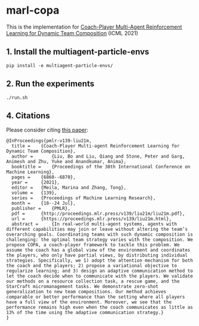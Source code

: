 # marl-copa
This is the implementation for [Coach-Player Multi-Agent Reinforcement Learning
for Dynamic Team Composition](https://arxiv.org/pdf/2105.08692.pdf) (ICML 2021)

## 1. Install the multiagent-particle-envs
```
pip install -e multiagent-particle-envs/
```

## 2. Run the experiments
```
./run.sh
```

## 4. Citations
Please consider citing [this paper](https://arxiv.org/pdf/2105.08692.pdf):
```
@InProceedings{pmlr-v139-liu21m,
  title = 	 {Coach-Player Multi-agent Reinforcement Learning for Dynamic Team Composition},
  author =       {Liu, Bo and Liu, Qiang and Stone, Peter and Garg, Animesh and Zhu, Yuke and Anandkumar, Anima},
  booktitle = 	 {Proceedings of the 38th International Conference on Machine Learning},
  pages = 	 {6860--6870},
  year = 	 {2021},
  editor = 	 {Meila, Marina and Zhang, Tong},
  volume = 	 {139},
  series = 	 {Proceedings of Machine Learning Research},
  month = 	 {18--24 Jul},
  publisher =    {PMLR},
  pdf = 	 {http://proceedings.mlr.press/v139/liu21m/liu21m.pdf},
  url = 	 {https://proceedings.mlr.press/v139/liu21m.html},
  abstract = 	 {In real-world multi-agent systems, agents with different capabilities may join or leave without altering the team’s overarching goals. Coordinating teams with such dynamic composition is challenging: the optimal team strategy varies with the composition. We propose COPA, a coach-player framework to tackle this problem. We assume the coach has a global view of the environment and coordinates the players, who only have partial views, by distributing individual strategies. Specifically, we 1) adopt the attention mechanism for both the coach and the players; 2) propose a variational objective to regularize learning; and 3) design an adaptive communication method to let the coach decide when to communicate with the players. We validate our methods on a resource collection task, a rescue game, and the StarCraft micromanagement tasks. We demonstrate zero-shot generalization to new team compositions. Our method achieves comparable or better performance than the setting where all players have a full view of the environment. Moreover, we see that the performance remains high even when the coach communicates as little as 13% of the time using the adaptive communication strategy.}
}

```
